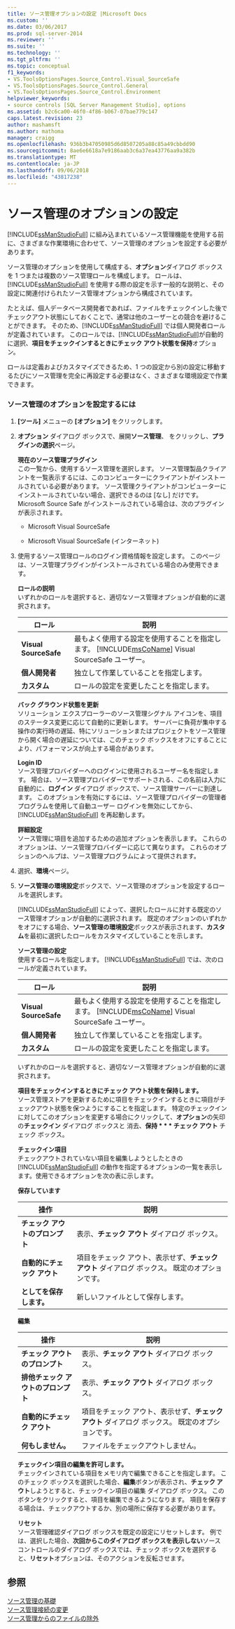 ```yaml
---
title: ソース管理オプションの設定 |Microsoft Docs
ms.custom: ''
ms.date: 03/06/2017
ms.prod: sql-server-2014
ms.reviewer: ''
ms.suite: ''
ms.technology: ''
ms.tgt_pltfrm: ''
ms.topic: conceptual
f1_keywords:
- VS.ToolsOptionsPages.Source_Control.Visual_SourceSafe
- VS.ToolsOptionsPages.Source_Control.General
- VS.ToolsOptionsPages.Source_Control.Environment
helpviewer_keywords:
- source controls [SQL Server Management Studio], options
ms.assetid: b2c6ca00-46f0-4f86-b067-07bae779c147
caps.latest.revision: 23
author: mashamsft
ms.author: mathoma
manager: craigg
ms.openlocfilehash: 936b3b47050985d6d8507205a88c85a49cbbdd90
ms.sourcegitcommit: 8ae6e6618a7e9186aab3c6a37ea43776aa9a382b
ms.translationtype: MT
ms.contentlocale: ja-JP
ms.lasthandoff: 09/06/2018
ms.locfileid: "43817238"
---
```

# <a name="set-source-control-options"></a>ソース管理のオプションの設定
  [!INCLUDE[ssManStudioFull](../includes/ssmanstudiofull-md.md)] に組み込まれているソース管理機能を使用する前に、さまざまな作業環境に合わせて、ソース管理のオプションを設定する必要があります。  
  
 ソース管理のオプションを使用して構成する、**オプション**ダイアログ ボックスを 1 つまたは複数のソース管理ロールを構成します。 ロールは、[!INCLUDE[ssManStudioFull](../includes/ssmanstudiofull-md.md)] を使用する際の設定を示す一般的な説明と、その設定に関連付けられたソース管理オプションから構成されています。  
  
 たとえば、個人データベース開発者であれば、ファイルをチェックインした後でチェックアウト状態にしておくことで、通常は他のユーザーとの競合を避けることができます。 そのため、[!INCLUDE[ssManStudioFull](../includes/ssmanstudiofull-md.md)] では個人開発者ロールが定義されています。 このロールでは、[!INCLUDE[ssManStudioFull](../includes/ssmanstudiofull-md.md)]が自動的に選択、**項目をチェックインするときにチェック アウト状態を保持**オプション。  
  
 ロールは定義およびカスタマイズできるため、1 つの設定から別の設定に移動するたびにソース管理を完全に再設定する必要はなく、さまざまな環境設定で作業できます。  
  
### <a name="to-set-source-control-options"></a>ソース管理のオプションを設定するには  
  
1.  **[ツール]** メニューの **[オプション]** をクリックします。  
  
2.  **オプション** ダイアログ ボックスで、展開**ソース管理**、 をクリックし、**プラグインの選択**ページ。  
  
     **現在のソース管理プラグイン**  
     この一覧から、使用するソース管理を選択します。 ソース管理製品クライアントを一覧表示するには、このコンピューターにクライアントがインストールされている必要があります。 ソース管理クライアントがコンピューターにインストールされていない場合、選択できるのは [なし] だけです。 Microsoft Source Safe がインストールされている場合は、次のプラグインが表示されます。  
  
    -   Microsoft Visual SourceSafe  
  
    -   Microsoft Visual SourceSafe (インターネット)  
  
3.  使用するソース管理ロールのログイン資格情報を設定します。 このページは、ソース管理プラグインがインストールされている場合のみ使用できます。  
  
     **ロールの説明**  
     いずれかのロールを選択すると、適切なソース管理オプションが自動的に選択されます。  
  
    |ロール|説明|  
    |----------|-----------------|  
    |**Visual SourceSafe**|最もよく使用する設定を使用することを指定します。 [!INCLUDE[msCoName](../includes/msconame-md.md)] Visual SourceSafe ユーザー。|  
    |**個人開発者**|独立して作業していることを指定します。|  
    |**カスタム**|ロールの設定を変更したことを指定します。|  
  
     **バック グラウンド状態を更新**  
     ソリューション エクスプローラーのソース管理シグナル アイコンを、項目のステータス変更に応じて自動的に更新します。 サーバーに負荷が集中する操作の実行時の遅延、特にソリューションまたはプロジェクトをソース管理から開く場合の遅延については、このチェック ボックスをオフにすることにより、パフォーマンスが向上する場合があります。  
  
     **Login ID**  
     ソース管理プロバイダーへのログインに使用されるユーザー名を指定します。 場合は、ソース管理プロバイダーでサポートされる、この名前は入力に自動的に、**ログイン** ダイアログ ボックスで、ソース管理サーバーに到達します。 このオプションを有効にするには、ソース管理プロバイダーの管理者プログラムを使用して自動ユーザー ログインを無効にしてから、[!INCLUDE[ssManStudioFull](../includes/ssmanstudiofull-md.md)] を再起動します。  
  
     **詳細設定**  
     ソース管理に項目を追加するための追加オプションを表示します。 これらのオプションは、ソース管理プロバイダーに応じて異なります。 これらのオプションのヘルプは、ソース管理プログラムによって提供されます。  
  
4.  選択、**環境**ページ。  
  
5.  **ソース管理の環境設定**ボックスで、ソース管理のオプションを設定するロールを選択します。  
  
     [!INCLUDE[ssManStudioFull](../includes/ssmanstudiofull-md.md)] によって、選択したロールに対する既定のソース管理オプションが自動的に選択されます。 既定のオプションのいずれかをオフにする場合、**ソース管理の環境設定**ボックスが表示されます、**カスタム**を最初に選択したロールをカスタマイズしていることを示します。  
  
     **ソース管理の設定**  
     使用するロールを指定します。 [!INCLUDE[ssManStudioFull](../includes/ssmanstudiofull-md.md)] では、次のロールが定義されています。  
  
    |ロール|説明|  
    |----------|-----------------|  
    |**Visual SourceSafe**|最もよく使用する設定を使用することを指定します。 [!INCLUDE[msCoName](../includes/msconame-md.md)] Visual SourceSafe ユーザー。|  
    |**個人開発者**|独立して作業していることを指定します。|  
    |**カスタム**|ロールの設定を変更したことを指定します。|  
  
     いずれかのロールを選択すると、適切なソース管理オプションが自動的に選択されます。  
  
     **項目をチェックインするときにチェック アウト状態を保持します。**  
     ソース管理ストアを更新するために項目をチェックインするときに項目がチェックアウト状態を保つようにすることを指定します。 特定のチェックインに対してこのオプションを変更する場合にクリックして、**オプション**の矢印の**チェックイン** ダイアログ ボックスと 消去、**保持 * * * チェック アウト** チェック ボックス。  
  
     **チェックイン項目**  
     チェックアウトされていない項目を編集しようとしたときの [!INCLUDE[ssManStudioFull](../includes/ssmanstudiofull-md.md)] の動作を指定するオプションの一覧を表示します。使用できるオプションを次の表に示します。  
  
     **保存しています**  
  
    |操作|説明|  
    |------------|-----------------|  
    |**チェック アウトのプロンプト**|表示、**チェック アウト** ダイアログ ボックス。|  
    |**自動的にチェック アウト**|項目をチェック アウト、表示せず、**チェック アウト** ダイアログ ボックス。 既定のオプションです。|  
    |**としてを保存します。**|新しいファイルとして保存します。|  
  
     **編集**  
  
    |操作|説明|  
    |------------|-----------------|  
    |**チェック アウトのプロンプト**|表示、**チェック アウト** ダイアログ ボックス。|  
    |**排他チェック アウトのプロンプト**|表示、**チェック アウト** ダイアログ ボックス。|  
    |**自動的にチェック アウト**|項目をチェック アウト、表示せず、**チェック アウト** ダイアログ ボックス。 既定のオプションです。|  
    |**何もしません。**|ファイルをチェックアウトしません。|  
  
     **チェックイン項目の編集を許可します。**  
     チェックインされている項目をメモリ内で編集できることを指定します。 このチェック ボックスを選択した場合、**編集**ボタンが表示され、**チェック アウト**しようとすると、チェックイン項目の編集 ダイアログ ボックス。 このボタンをクリックすると、項目を編集できるようになります。 項目を保存する場合は、チェックアウトするか、別の場所に保存する必要があります。  
  
     **リセット**  
     ソース管理確認ダイアログ ボックスを既定の設定にリセットします。 例では、選択した場合、**次回からこのダイアログ ボックスを表示しない**ソース コントロールのダイアログ ボックスでは、チェック ボックスを選択すると、**リセット**オプションは、そのアクションを反転させます。  
  
## <a name="see-also"></a>参照  
 [ソース管理の基礎](../../2014/database-engine/source-control-basics.md)   
 [ソース管理接続の変更](../../2014/database-engine/change-source-control-connections.md)   
 [ソース管理からのファイルの除外](../../2014/database-engine/exclude-files-from-source-control.md)  
  
  
